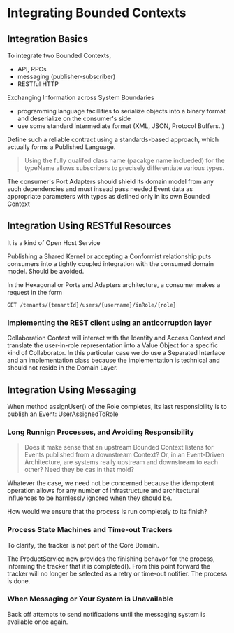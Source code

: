 # Integrating Bounded Contexts

## Integration Basics
To integrate two Bounded Contexts,
   - API, RPCs
   - messaging (publisher-subscriber)
   - RESTful HTTP

Exchanging Information across System Boundaries
- programming language facillities to serialize objects into a binary format and deserialize on the consumer's side
- use some standard intermediate format (XML, JSON, Protocol Buffers..)

Define such a reliable contract using a standards-based approach, which actually forms a Published Language.
> Using the fully qualifed class name (pacakge name inclueded) for the typeName allows subscribers to precisely differentiate various types.

The consumer's Port Adapters should shield its domain model from any such dependencies and must insead pass needed Event data as appropriate parameters with types as defined only in its own Bounded Context

## Integration Using RESTful Resources
It is a kind of Open Host Service

Publishing a Shared Kernel or accepting a Conformist relationship puts consumers into a tightly coupled integration with the consumed domain model. Should be avoided.

In the Hexagonal or Ports and Adapters architecture, a consumer makes a request in the form

```
GET /tenants/{tenantId}/users/{username}/inRole/{role}
```

### Implementing the REST client using an anticorruption layer
Collaboration Context will interact with the Identity and Access Context and translate the user-in-role representation into a Value Object for a specific kind of Collaborator. In this particular case we do use a Separated Interface and an implementation class because the implementation is technical and should not reside in the Domain Layer.

## Integration Using Messaging
When method assignUser() of the Role completes, its last responsibility is to publish an Event: UserAssignedToRole

### Long Runnign Processes, and Avoiding Responsibility
> Does it make sense that an upstream Bounded Context listens for Events published from a downstream Context? Or, in an Event-Driven Architecture, are systems really upstream and downstream to each other? Need they be cas in that mold? 

Whatever the case, we need not be concerned because the idempotent operation allows for any number of infrastructure and architectural influences to be harnlessly ignored when they should be.

How would we ensure that the process is run completely to its finish?

### Process State Machines and Time-out Trackers
To clarify, the tracker is not part of the Core Domain.

The ProductService now provides the finishing behavor for the process, informing the tracker that it is completed(). From this point forward the tracker will no longer be selected as a retry or time-out notifier. The process is done.

### When Messaging or Your System is Unavailable
Back off attempts to send notifications until the messaging system is available once again.

